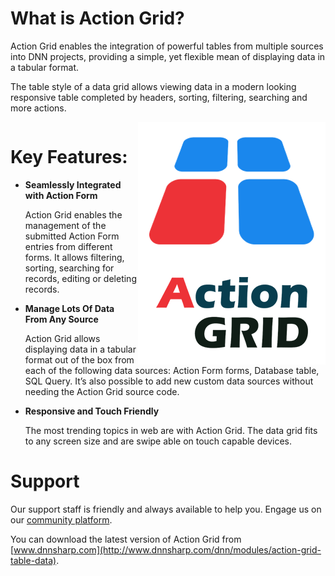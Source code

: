 # What is Action Grid?

<div style="display:inline-block;">
Action Grid enables the integration of powerful tables from multiple sources into DNN projects, providing a simple, yet flexible mean of displaying data in a tabular format.

The table style of a data grid allows viewing data in a modern looking responsive table completed by headers, sorting, filtering, searching and more actions.
</div>
<img style="float: right;" src="images/action-grid-300x388w.png" />

# Key Features:
* **Seamlessly Integrated with Action Form**

  Action Grid enables the management of the submitted Action Form entries from different forms. It allows filtering, sorting, searching for records, editing or deleting records. 

* **Manage Lots Of Data From Any Source**

   Action Grid allows displaying data in a tabular format out of the box from each of the following data sources: Action Form forms, Database table, SQL Query. It’s also possible to add new custom data sources without needing the Action Grid source code. 

* **Responsive and Touch Friendly**

  The most trending topics in web are with Action Grid. The data grid fits to any screen size and are swipe able on touch capable devices.

# Support
Our support staff is friendly and always available to help you. Engage us on our [community platform](http://www.dnnsharp.com/Support#opturl=%2Faction-grid).

You can download the latest version of Action Grid from [www.dnnsharp.com](http://www.dnnsharp.com/dnn/modules/action-grid-table-data). 